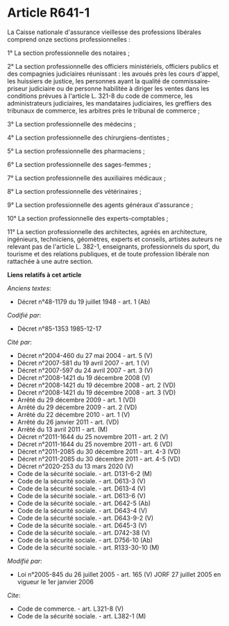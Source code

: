 # Article R641-1

La Caisse nationale d'assurance vieillesse des professions libérales comprend onze sections professionnelles :

1° La section professionnelle des notaires ;

2° La section professionnelle des officiers ministériels, officiers publics et des compagnies judiciaires réunissant : les
avoués près les cours d'appel, les huissiers de justice, les personnes ayant la qualité de commissaire-priseur judiciaire ou
de personne habilitée à diriger les ventes dans les conditions prévues à l'article L. 321-8 du code de commerce, les
administrateurs judiciaires, les mandataires judiciaires, les greffiers des tribunaux de commerce, les arbitres près le
tribunal de commerce ;

3° La section professionnelle des médecins ;

4° La section professionnelle des chirurgiens-dentistes ;

5° La section professionnelle des pharmaciens ;

6° La section professionnelle des sages-femmes ;

7° La section professionnelle des auxiliaires médicaux ;

8° La section professionnelle des vétérinaires ;

9° La section professionnelle des agents généraux d'assurance ;

10° La section professionnelle des experts-comptables ;

11° La section professionnelle des architectes, agréés en architecture, ingénieurs, techniciens, géomètres, experts et
conseils, artistes auteurs ne relevant pas de l'article L. 382-1, enseignants, professionnels du sport, du tourisme et des
relations publiques, et de toute profession libérale non rattachée à une autre section.

**Liens relatifs à cet article**

_Anciens textes_:

  - Décret n°48-1179 du 19 juillet 1948 - art. 1 (Ab)

_Codifié par_:

  - Décret n°85-1353 1985-12-17

_Cité par_:

  - Décret n°2004-460 du 27 mai 2004 - art. 5 (V)
  - Décret n°2007-581 du 19 avril 2007 - art. 1 (V)
  - Décret n°2007-597 du 24 avril 2007 - art. 3 (V)
  - Décret n°2008-1421 du 19 décembre 2008 (V)
  - Décret n°2008-1421 du 19 décembre 2008 - art. 2 (VD)
  - Décret n°2008-1421 du 19 décembre 2008 - art. 3 (VD)
  - Arrêté du 29 décembre 2009 - art. 1 (VD)
  - Arrêté du 29 décembre 2009 - art. 2 (VD)
  - Arrêté du 22 décembre 2010 - art. 1 (V)
  - Arrêté du 26 janvier 2011 - art. (VD)
  - Arrêté du 13 avril 2011 - art. (M)
  - Décret n°2011-1644 du 25 novembre 2011 - art. 2 (V)
  - Décret n°2011-1644 du 25 novembre 2011 - art. 6 (VD)
  - Décret n°2011-2085 du 30 décembre 2011 - art. 4-3 (VD)
  - Décret n°2011-2085 du 30 décembre 2011 - art. 4-5 (VD)
  - Décret n°2020-253 du 13 mars 2020 (V)
  - Code de la sécurité sociale. - art. D131-6-2 (M)
  - Code de la sécurité sociale. - art. D613-3 (V)
  - Code de la sécurité sociale. - art. D613-4 (V)
  - Code de la sécurité sociale. - art. D613-6 (V)
  - Code de la sécurité sociale. - art. D642-5 (Ab)
  - Code de la sécurité sociale. - art. D643-4 (V)
  - Code de la sécurité sociale. - art. D643-9-2 (V)
  - Code de la sécurité sociale. - art. D645-3 (V)
  - Code de la sécurité sociale. - art. D742-38 (V)
  - Code de la sécurité sociale. - art. D756-10 (Ab)
  - Code de la sécurité sociale. - art. R133-30-10 (M)

_Modifié par_:

  - Loi n°2005-845 du 26 juillet 2005 - art. 165 (V) JORF 27 juillet 2005 en vigueur le 1er janvier 2006

_Cite_:

  - Code de commerce. - art. L321-8 (V)
  - Code de la sécurité sociale. - art. L382-1 (M)

